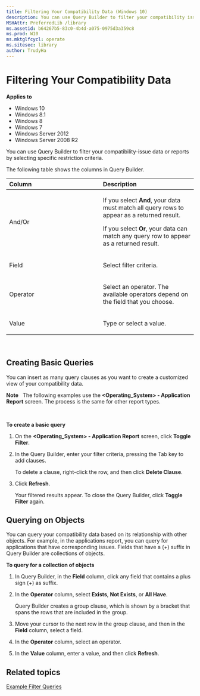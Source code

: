 ```yaml
---
title: Filtering Your Compatibility Data (Windows 10)
description: You can use Query Builder to filter your compatibility issue data or reports by selecting specific restriction criteria.
MSHAttr: PreferredLib /library
ms.assetid: b64267b5-83c0-4b4d-a075-0975d3a359c8
ms.prod: W10
ms.mktglfcycl: operate
ms.sitesec: library
author: TrudyHa
---
```


# Filtering Your Compatibility Data


**Applies to**

-   Windows 10
-   Windows 8.1
-   Windows 8
-   Windows 7
-   Windows Server 2012
-   Windows Server 2008 R2

You can use Query Builder to filter your compatibility-issue data or reports by selecting specific restriction criteria.

The following table shows the columns in Query Builder.

<table>
<colgroup>
<col width="50%" />
<col width="50%" />
</colgroup>
<thead>
<tr class="header">
<th align="left">Column</th>
<th align="left">Description</th>
</tr>
</thead>
<tbody>
<tr class="odd">
<td align="left"><p>And/Or</p></td>
<td align="left"><p>If you select <strong>And</strong>, your data must match all query rows to appear as a returned result.</p>
<p>If you select <strong>Or</strong>, your data can match any query row to appear as a returned result.</p></td>
</tr>
<tr class="even">
<td align="left"><p>Field</p></td>
<td align="left"><p>Select filter criteria.</p></td>
</tr>
<tr class="odd">
<td align="left"><p>Operator</p></td>
<td align="left"><p>Select an operator. The available operators depend on the field that you choose.</p></td>
</tr>
<tr class="even">
<td align="left"><p>Value</p></td>
<td align="left"><p>Type or select a value.</p></td>
</tr>
</tbody>
</table>

 

## Creating Basic Queries


You can insert as many query clauses as you want to create a customized view of your compatibility data.

**Note**  
The following examples use the **&lt;Operating\_System&gt; - Application Report** screen. The process is the same for other report types.

 

**To create a basic query**

1.  On the **&lt;Operating\_System&gt; - Application Report** screen, click **Toggle Filter**.

2.  In the Query Builder, enter your filter criteria, pressing the Tab key to add clauses.

    To delete a clause, right-click the row, and then click **Delete Clause**.

3.  Click **Refresh**.

    Your filtered results appear. To close the Query Builder, click **Toggle Filter** again.

## Querying on Objects


You can query your compatibility data based on its relationship with other objects. For example, in the applications report, you can query for applications that have corresponding issues. Fields that have a (+) suffix in Query Builder are collections of objects.

**To query for a collection of objects**

1.  In Query Builder, in the **Field** column, click any field that contains a plus sign (+) as suffix.

2.  In the **Operator** column, select **Exists**, **Not Exists**, or **All Have**.

    Query Builder creates a group clause, which is shown by a bracket that spans the rows that are included in the group.

3.  Move your cursor to the next row in the group clause, and then in the **Field** column, select a field.

4.  In the **Operator** column, select an operator.

5.  In the **Value** column, enter a value, and then click **Refresh**.

## Related topics


[Example Filter Queries](example-filter-queries.md)

 

 





